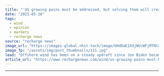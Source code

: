```yaml
---
title: "'US growing pains must be addressed, but solving them will create unlimited opportunities'"
date: "2021-05-26"
tags: 
  - wind
  - opinion
  - markets
  - recharge news
source: "recharge news"
image_url: "https://images-global.nhst.tech/image/UHdDaE1XdjNUcWFjMTNtZnJrVTk2K2hQczkrMnpGd215b0pNYkpVSkNxRT0=/nhst/binary/e96bb05bceae311330144c638e38270a"
image_fp: "/assets/img/post_thumbnails/111.jpg"
lead: "Offshore wind has been on a steady updraft since Joe Biden became President – now the real work begins to turn long-heralded potential into reality, writes Liz Burdock"
article_url: "https://www.rechargenews.com/wind/us-growing-pains-must-be-addressed-but-solving-them-will-create-unlimited-opportunities/2-1-1016439"
---
```


---
